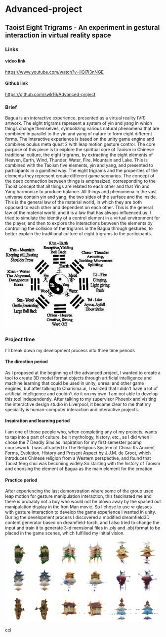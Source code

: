 # Advanced-project
## Taoist Eight Trigrams - An experiment in gestural interaction in virtual reality space
### Links
#### video link
https://www.youtube.com/watch?v=iiQl7l3nNGE
#### Github link
https://github.com/swk16/Advanced-project
### Brief
Bagua is an interactive experience, presented as a virtual reality (VR) artwork. The eight trigrams represent a system of yin and yang in which things change themselves, symbolizing various natural phenomena that are combined in parallel to the yin and yang of nature to form eight different forms. The interactive experience is based on the unity game engine and combines oculus meta quest 2 with leap motion gesture control.
The core purpose of this piece is to explore the spiritual core of Taoism in Chinese traditional culture, the eight trigrams, by extracting the eight elements of Heaven, Earth, Wind, Thunder, Water, Fire, Mountain and Lake. This is combined with the Taoism five elements, yin and yang, and presented to participants in a gamified way. The eight trigrams and the properties of the elements they represent create different game scenarios. The concept of the deep connection between things is emphasized, corresponding to the Taoist concept that all things are related to each other and that Yin and Yang harmonize to produce balance. All things and phenomena in the vast universe contain yin and yang, the two sides of the surface and the inside. This is the general law of the material world, in which they are both opposed to each other and dependent on each other. This is the general law of the material world, and it is a law that has always influenced us.
I tried to simulate the identity of a control element in a virtual environment for the player, and then to explore the interactions between the elements by controlling the collision of the trigrams in the Bagua through gestures, to better explain the traditional culture of eight trigrams to the participants.


![](images/1.jpg)


### Project time
I'll break down my development process into three time periods
#### The direction period
As I proposed at the beginning of the advanced project, I wanted to create a tool to create 3D model format objects through artificial intelligence and machine learning that could be used in unity, unreal and other game engines, but after talking to Charisma.ai, I realized that I didn't have a lot of artificial intelligence and couldn't do it on my own. I am not able to develop this tool independently.
After talking to my supervisor Phoenix and visiting the interactive design studio in Liverpool, it became clear to me that my speciality is human-computer interaction and interactive projects.
#### Inspiration and learning period
I am one of those people who, when completing any of my projects, wants to tap into a part of culture, be it mythology, history, etc., as I did when I chose the 7 Deadly Sins as inspiration for my first semester pcomp coursework.
I was attracted to The Religious System of China: Its Ancient Forms, Evolution, History and Present Aspect by J.J.M. de Groot, which introduces Chinese religion from a Western perspective, and found that Taoist feng shui was becoming widely.So starting with the history of Taoism and choosing the element of Bagua as the main element for the creation.
#### Practice period
After experiencing the last demonstration where some of the group used leap motion for gesture manipulation interaction, this fascinated me and there is probably not a boy who would not be blown away by the spaced out manipulation display in the Iron Man movie. So I chose to use vr glasses with gesture interaction to develop the game experience I wanted in unity.
During the development process I discovered a modified dreamfield3D content generator based on dreamfield-torch, and I also tried to change the input and train it to generate 3-dimensional files in .ply and .obj format to be placed in the game scenes, which fulfilled my initial vision.

![](images/AI.png)


cci
